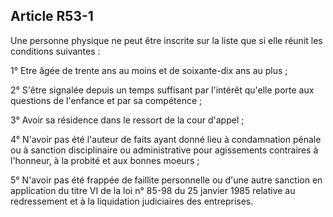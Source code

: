 Article R53-1
----
Une personne physique ne peut être inscrite sur la liste que si elle réunit les
conditions suivantes :

1° Etre âgée de trente ans au moins et de soixante-dix ans au plus ;

2° S'être signalée depuis un temps suffisant par l'intérêt qu'elle porte aux
questions de l'enfance et par sa compétence ;

3° Avoir sa résidence dans le ressort de la cour d'appel ;

4° N'avoir pas été l'auteur de faits ayant donné lieu à condamnation pénale ou à
sanction disciplinaire ou administrative pour agissements contraires à
l'honneur, à la probité et aux bonnes moeurs ;

5° N'avoir pas été frappée de faillite personnelle ou d'une autre sanction en
application du titre VI de la loi n° 85-98 du 25 janvier 1985 relative au
redressement et à la liquidation judiciaires des entreprises.
